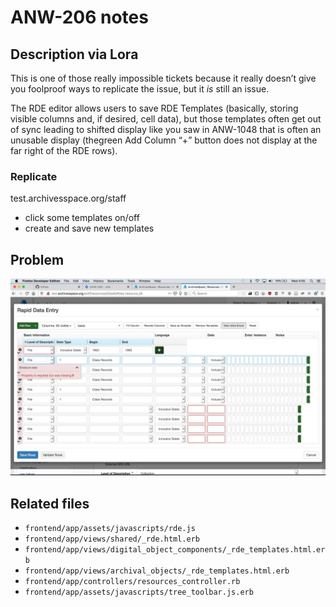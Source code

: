 # ANW-206 notes

## Description via Lora

This is one of those really impossible tickets because it really doesn’t give you foolproof ways to replicate the issue, but it _is_ still an issue.

The RDE editor allows users to save RDE Templates (basically, storing visible columns and, if desired, cell data), but those templates often get out of sync leading to shifted display like you saw in ANW-1048 that is often an unusable display (thegreen Add Column “+” button does not display at the far right of the RDE rows).

### Replicate

test.archivesspace.org/staff

- click some templates on/off
- create and save new templates

## Problem

![out of order rows after applying a template, then adding rows, then applying more templates and rows](./ugly-ass-206.png)

## Related files

- `frontend/app/assets/javascripts/rde.js`
- `frontend/app/views/shared/_rde.html.erb`
- `frontend/app/views/digital_object_components/_rde_templates.html.erb`
- `frontend/app/views/archival_objects/_rde_templates.html.erb`
- `frontend/app/controllers/resources_controller.rb`
- `frontend/app/assets/javascripts/tree_toolbar.js.erb`
